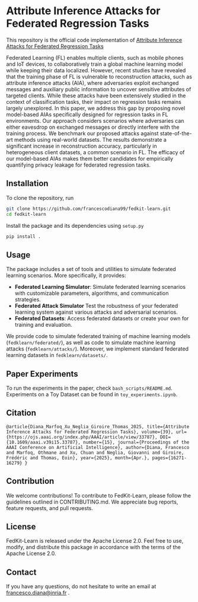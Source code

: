 # Attribute Inference Attacks for Federated Regression Tasks

This repository is the official code implementation of [Attribute Inference Attacks for Federated Regression Tasks](https://arxiv.org/abs/2411.12697)

Federated Learning (FL) enables multiple clients, such as mobile phones and IoT devices, to collaboratively train a global machine learning model while keeping their data localized. However, recent studies have revealed that the training phase of FL is vulnerable to reconstruction attacks, such as attribute inference attacks (AIA), where adversaries exploit exchanged messages and auxiliary public information to uncover sensitive attributes of targeted clients. While these attacks have been extensively studied in the context of classification tasks, their impact on regression tasks remains largely unexplored. In this paper, we address this gap by proposing novel model-based AIAs specifically designed for regression tasks in FL environments. Our approach considers scenarios where adversaries can either eavesdrop on exchanged messages or directly interfere with the training process. We benchmark our proposed attacks against state-of-the-art methods using real-world datasets. The results demonstrate a significant increase in reconstruction accuracy, particularly in heterogeneous client datasets, a common scenario in FL. The efficacy of our model-based AIAs makes them better candidates for empirically quantifying privacy leakage for federated regression tasks. 

## Installation
To clone the repository, run 

```bash
git clone https://github.com/francescodiana99/fedkit-learn.git
cd fedkit-learn
```
Install the package and its dependencies using `setup.py`
```bash
pip install .
```
## Usage
The package includes a set of tools and utilities to simulate federated learning scenarios. More specifically, it provides:
- **Federated Learning Simulator**: Simulate federated learning scenarios with customizable parameters, algorithms, and communication strategies.
- **Federated Attack Simulator** Test the robustness of your federated learning system against various attacks and adversarial scenarios.
- **Federated Datasets**: Access federated datasets or create your own for training and evaluation.

We provide code to simulate federated training of machine learning models (`fedklearn/federated/`), as well as code to simulate 
machine learning attacks (`fedklearn/attacks/`). Moreover, we implement standard federated learning datasets in `fedklearn/datasets/`. 

## Paper Experiments
To run the experiments in the paper, check `bash_scripts/README.md`. Experiments on a Toy Dataset can be found in `toy_experiments.ipynb`.



## Citation
```
@article{Diana_Marfoq_Xu_Neglia_Giroire_Thomas_2025, title={Attribute Inference Attacks for Federated Regression Tasks}, volume={39}, url={https://ojs.aaai.org/index.php/AAAI/article/view/33787}, DOI={10.1609/aaai.v39i15.33787}, number={15}, journal={Proceedings of the AAAI Conference on Artificial Intelligence}, author={Diana, Francesco and Marfoq, Othmane and Xu, Chuan and Neglia, Giovanni and Giroire, Frédéric and Thomas, Eoin}, year={2025}, month={Apr.}, pages={16271-16279} }
```

## Contribution
We welcome contributions! To contribute to FedKit-Learn, please follow the guidelines outlined in CONTRIBUTING.md.
We appreciate bug reports, feature requests, and pull requests.

## License
FedKit-Learn is released under the Apache License 2.0. Feel free to use, modify, and distribute this package in accordance with the terms of the Apache License 2.0.

## Contact

If you have any questions, do not hesitate to write an email at francesco.diana@inria.fr .